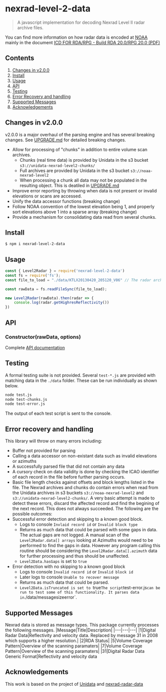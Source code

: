 # nexrad-level-2-data

> A javascript implementation for decoding Nexrad Level II radar archive files.

You can find more information on how radar data is encoded at [NOAA](https://www.roc.noaa.gov/WSR88D/BuildInfo/Files.aspx) mainly in the document [ICD FOR RDA/RPG - Build RDA 20.0/RPG 20.0 (PDF)](https://www.roc.noaa.gov/wsr88d/PublicDocs/ICDs/2620002U.pdf)

## Contents
1. [Changes in v2.0.0](#changes-in-v200)
1. [Install](#install)
1. [Usage](#usage)
1. [API](#api)
1. [Testing](#testing)
1. [Error Recovery and handling](#error-recovery-and-handling)
1. [Supported Messages](#supported-messages)
1. [Acknowledgements](#acknowledgements)

## Changes in v2.0.0

v2.0.0 is a major overhaul of the parsing engine and has several breaking changes. See [UPGRADE.md](UPGRADE.md) for detailed breaking changes.

- Allow for processing of "chunks" in addition to entire volume scan archives.
	- Chunks (real time data) is provided by Unidata in the s3 bucket `s3://unidata-nexrad-level2-chunks/`
	- Full archives are provided by Unidata in the s3 bucket `s3://noaa-nexrad-level2`
	- When processing a chunk all data may not be populated in the resulting object. This is deatiled in [UPGRADE.md](UPGRADE.md)
- Improve error reporting by throwing when data is not present or invalid elevations or scans are accessed.
- Unify the data accessor functions (breaking change)
- Follow NOAA convention of the lowest elevation being 1, and properly sort elevations above 1 into a sparse array (breaking change)
- Provide a mechanism for consolidating data read from several chunks.

## Install

``` bash
$ npm i nexrad-level-2-data
```

## Usage
``` javascript
const { Level2Radar } = require('nexrad-level-2-data')
const fs = require('fs');
const file_to_load = "./data/KTLX20130420_205120_V06" // The radar archive file to load

const rawData = fs.readFileSync(file_to_load);

new Level2Radar(rawData).then(radar => {
    console.log(radar.getHighresReflectivity())
})
```

## API

### Constructor(rawData, options)

Complete [API documentation](../API.md)

## Testing
A formal testing suite is not provided. Several `test-*.js` are provided with matching data in the `./data` folder. These can be run individually as shown below.
``` bash
node test.js
node test-chunks.js
node test-error.js
```
The output of each test script is sent to the console.

## Error recovery and handling
This library will throw on many errors including:
- Buffer not provided for parsing
- Calling a data accessor on non-existant data such as invalid elevations or azimuths
- A successfully parsed file that did not contain any data
- A cursory check on data validity is done by checking the ICAO identifier of each record in the file before further parsing occurs.
- Basic file length checks against offsets and block lengths listed in the file.
The Nexrad archives and chunks do contain errors when read from the Unidata archives in s3 buckets `s3://noaa-nexrad-level2` and `s3://unidata-nexrad-level2-chunks/`. A very basic attempt is made to detect these errors, discard the affected record and find the begining of the next record. This does not always succeeded. The following are the possible outcomes:
- Successful error detection and skipping to a known good block.
	- Logs to console `Invlaid record id` or `Invalid block type`
	- Returns as much data that could be parsed with some gaps in data. The actual gaps are not logged. A manual scan of the `Level2Radar.data[] arrays` looking at Azimuths would need to be performed to find the gaps in data. However any program calling this routine should be considering the `Level2Radar.data[].azimuth` data for further processing and thus should be unaffected.
	- `Level2Data.hasGaps` is set to `true`
- Error detection with no skipping to a known good block
	- Logs to console `Invalid record id` or `Invalid block id`
	- Later logs to console `Unable to recover message`
	- Returns as much data that could be parsed.
	- `Level2Data.isTruncated is set to `true`
The script `test-error.js` can be run to test some of this functionality. It parses data in `./data/messagesizeerror`.

## Supported Messages
Nexrad data is stored as message types. This package currently processes the following messages.
|Message|Title|Description|
|---|---|---|
|1|Digital Radar Data|Reflectivity and velocity data. Replaced by message 31 in 2008 which supports a higher resolution.|
|2|RDA Status|
|5|Volume Coverage Pattern|Overview of the scanning paramaters|
|7|Volume Coverage Pattern|Overview of the scanning paramaters|
|31|Digital Radar Data Generic Format|Reflectivity and velocity data

## Acknowledgements
This work is based on the project of [Unidata](https://github.com/Unidata/thredds/blob/master/cdm/src/main/java/ucar/nc2/iosp/nexrad2/)
and [nexrad-radar-data](https://github.com/bartholomew91/nexrad-radar-data)